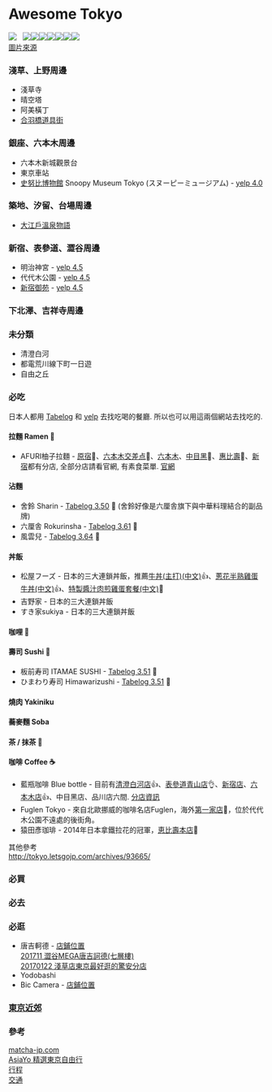 # Awesome Tokyo
![](http://www.jreast.co.jp/tc/destinations/tokyo/img/map.jpg)  
![](http://www.jreast.co.jp/tc/destinations/tokyo/img/img_jryamanote.jpg)![](http://www.jreast.co.jp/tc/destinations/tokyo/img/img_jrsobu.jpg)![](http://www.jreast.co.jp/tc/destinations/tokyo/img/img_jrchuo.jpg)![](http://www.jreast.co.jp/tc/destinations/tokyo/img/img_jrkeiyo.jpg)![](http://www.jreast.co.jp/tc/destinations/tokyo/img/img_naritaexpress.jpg)![](http://www.jreast.co.jp/tc/destinations/tokyo/img/img_tokyomonorail.jpg)![](http://www.jreast.co.jp/tc/destinations/tokyo/img/img_subways.jpg)  
[圖片來源](http://www.jreast.co.jp/tc/destinations/tokyo/index.html)

### 淺草、上野周邊
- 淺草寺
- 晴空塔
- 阿美橫丁  
- [合羽橋道具街](行程.md#合羽橋道具街)

### 銀座、六本木周邊
- 六本木新城觀景台
- 東京車站 
- [史努比博物館](行程.md#史努比博物館) Snoopy Museum Tokyo (スヌーピーミュージアム) - [yelp 4.0](https://www.yelp.com/biz/%E3%82%B9%E3%83%8C%E3%83%BC%E3%83%94%E3%83%BC%E3%83%9F%E3%83%A5%E3%83%BC%E3%82%B8%E3%82%A2%E3%83%A0%E6%9D%B1%E4%BA%AC-%E6%B8%AF%E5%8C%BA)

### 築地、汐留、台場周邊
- [大江戶溫泉物語](行程.md#大江戶溫泉物語)


### 新宿、表參道、澀谷周邊
- 明治神宮 - [yelp 4.5](https://www.yelp.com/biz/%E6%98%8E%E6%B2%BB%E7%A5%9E%E5%AE%AE-%E6%B8%8B%E8%B0%B7%E5%8C%BA?osq=%E6%98%8E%E6%B2%BB%E7%A5%9E%E5%AE%AE)
- 代代木公園 - [yelp 4.5](https://www.yelp.com/biz/%E4%BB%A3%E3%80%85%E6%9C%A8%E5%85%AC%E5%9C%92-%E6%B8%8B%E8%B0%B7%E5%8C%BA?osq=%E4%BB%A3%E4%BB%A3%E6%9C%A8%E5%85%AC%E5%9C%92)
- [新宿御苑](行程.md#新宿御苑) - [yelp 4.5](https://www.yelp.com/biz/%E6%96%B0%E5%AE%BF%E5%BE%A1%E8%8B%91-%E6%96%B0%E5%AE%BF%E5%8C%BA?osq=%E6%96%B0%E5%AE%BF%E5%BE%A1%E8%8B%91)


### 下北澤、吉祥寺周邊

### 未分類
- 清澄白河
- 都電荒川線下町一日遊
- 自由之丘

### 必吃
日本人都用 [Tabelog](https://tabelog.com/tw/) 和 [yelp](https://www.yelp.com/%E6%9D%B1%E4%BA%AC) 去找吃喝的餐廳. 所以也可以用這兩個網站去找吃的.  

#### 拉麵 Ramen :ramen:
 - AFURI柚子拉麵 - [原宿](https://tabelog.com/tw/tokyo/A1306/A130601/13095244/):clap:、[六本木交差点](https://tabelog.com/tw/tokyo/A1307/A130701/13165303/):clap:、[六本木](https://tabelog.com/tw/tokyo/A1307/A130701/13167723/dtlmap/)、[中目黑](https://tabelog.com/tw/tokyo/A1317/A131701/13129706/dtlmap/):pray:、[惠比壽](https://tabelog.com/tw/tokyo/A1303/A130302/13005500/):pray:、[新宿](https://tabelog.com/tw/tokyo/A1304/A130401/13202091/)都有分店, 全部分店請看官網, 有素食菜單. [官網](http://afuri.com/findus/)  

#### 沾麵
 - 舍鈴 Sharin - [Tabelog 3.50](https://tabelog.com/tw/tokyo/A1311/A131101/13148440/) :clap: (舍鈴好像是六厘舎旗下與中華料理結合的副品牌)
 - 六厘舎 Rokurinsha - [Tabelog 3.61](https://tabelog.com/tw/tokyo/A1302/A130201/13093047/) :pray:
 - 風雲兒 - [Tabelog 3.64](https://tabelog.com/tw/tokyo/A1304/A130401/13044091/) :pray:

#### 丼飯
- 松屋フーズ - 日本的三大連鎖丼飯，推薦[牛丼(主打)](https://www.matsuyafoods.co.jp/menu/pre_gyuu/pre_gyu_hp.html)[(中文)](https://www.matsuyafoods.co.jp/cn/menu/pre_gyuu/pre_gyu_hp.html):+1:、[蔥花半熟雞蛋牛丼](https://www.matsuyafoods.co.jp/menu/pre_gyuu/pre_gyu_negitama_hp.html)[(中文)](https://www.matsuyafoods.co.jp/cn/menu/pre_gyuu/pre_gyu_negitama_hp.html):+1:、[特製醬汁肉煎雞蛋套餐](https://www.matsuyafoods.co.jp/menu/teishoku/tei_brown_egg_hp.html)[(中文)](https://www.matsuyafoods.co.jp/cn/menu/teishoku/tei_brown_egg_hp.html):clap:
- 吉野家 - 日本的三大連鎖丼飯
- すき家sukiya - 日本的三大連鎖丼飯

#### 咖哩 :curry:

#### 壽司 Sushi :sushi:
 - 板前寿司 ITAMAE SUSHI - [Tabelog 3.51](https://tabelog.com/tw/tokyo/A1308/A130801/13045616/) :pray:
 - ひまわり寿司 Himawarizushi - [Tabelog 3.51](https://tabelog.com/tw/tokyo/A1304/A130401/13056705/) :pray:

#### 燒肉 Yakiniku

#### 蕎麥麵 Soba

#### 茶 / 抹茶 :tea:

#### 咖啡 Coffee :coffee:
 - 藍瓶咖啡 Blue bottle - 目前有[清澄白河店](https://tabelog.com/tw/tokyo/A1313/A131303/13177218/):+1:、[表參道青山店](https://tabelog.com/tw/tokyo/A1306/A130602/13179495/):ok_hand:、[新宿店](https://tabelog.com/tw/tokyo/A1304/A130401/13193547/)、[六本木店](https://tabelog.com/tw/tokyo/A1307/A130701/13200314/):+1:、中目黑店、品川店六間. [分店資訊](https://lebrewlife.co/blue-bottle/)  
 - Fuglen Tokyo - 來自北歐挪威的咖啡名店Fuglen，海外[第一家店](https://tabelog.com/tw/tokyo/A1318/A131810/13141002/):pray:，位於代代木公園不遠處的後街角。
 - 猿田彥珈琲 - 2014年日本拿鐵拉花的冠軍，[恵比壽本店](https://tabelog.com/tw/tokyo/A1303/A130302/13127577/):pray:
 
其他參考  
http://tokyo.letsgojp.com/archives/93665/  

### 必買

### 必去

### 必逛
 - 唐吉軻德 - [店鋪位置](http://www.donki-global.com/zhtw/store/shop_list.php?pid=30)  
 [201711 澀谷MEGA唐吉訶德(七層樓)](http://tokyo.letsgojp.com/archives/288588/)  
 [20170122 淺草店東京最好逛的驚安分店](https://boo2k.com/archives/38137)  
 - Yodobashi
 - Bic Camera - [店鋪位置](http://www.biccamera.co.jp.t.lj.hp.transer.com/shoplist/index.html)

### [東京近郊](東京近郊.md)

### 參考
[matcha-jp.com](https://matcha-jp.com/tw/list/?region=41&category=all)  
[AsiaYo 精選東京自由行](https://asiayo.com/travelers-guide/zh-tw/jp/tokyo/)  
[行程](行程.md)  
[交通](交通.md)  
